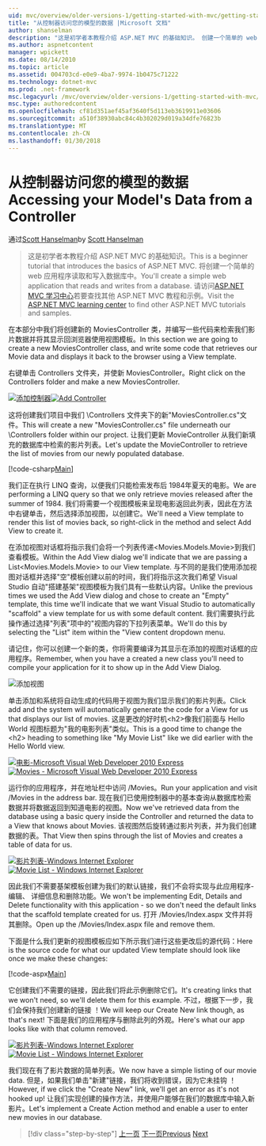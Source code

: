 ```yaml
---
uid: mvc/overview/older-versions-1/getting-started-with-mvc/getting-started-with-mvc-part5
title: "从控制器访问您的模型的数据 |Microsoft 文档"
author: shanselman
description: "这是初学者本教程介绍 ASP.NET MVC 的基础知识。 创建一个简单的 web 应用程序读取和写入数据库中。"
ms.author: aspnetcontent
manager: wpickett
ms.date: 08/14/2010
ms.topic: article
ms.assetid: 004703cd-e0e9-4ba7-9974-1b0475c71222
ms.technology: dotnet-mvc
ms.prod: .net-framework
msc.legacyurl: /mvc/overview/older-versions-1/getting-started-with-mvc/getting-started-with-mvc-part5
msc.type: authoredcontent
ms.openlocfilehash: cf81d351aef45af3640f5d113eb3619911e03606
ms.sourcegitcommit: a510f38930abc84c4b302029d019a34dfe76823b
ms.translationtype: MT
ms.contentlocale: zh-CN
ms.lasthandoff: 01/30/2018
---
```

<a name="accessing-your-models-data-from-a-controller"></a><span data-ttu-id="a1d8d-104">从控制器访问您的模型的数据</span><span class="sxs-lookup"><span data-stu-id="a1d8d-104">Accessing your Model's Data from a Controller</span></span>
====================
<span data-ttu-id="a1d8d-105">通过[Scott Hanselman](https://github.com/shanselman)</span><span class="sxs-lookup"><span data-stu-id="a1d8d-105">by [Scott Hanselman](https://github.com/shanselman)</span></span>

> <span data-ttu-id="a1d8d-106">这是初学者本教程介绍 ASP.NET MVC 的基础知识。</span><span class="sxs-lookup"><span data-stu-id="a1d8d-106">This is a beginner tutorial that introduces the basics of ASP.NET MVC.</span></span> <span data-ttu-id="a1d8d-107">将创建一个简单的 web 应用程序读取和写入数据库中。</span><span class="sxs-lookup"><span data-stu-id="a1d8d-107">You'll create a simple web application that reads and writes from a database.</span></span> <span data-ttu-id="a1d8d-108">请访问[ASP.NET MVC 学习中心](../../../index.md)若要查找其他 ASP.NET MVC 教程和示例。</span><span class="sxs-lookup"><span data-stu-id="a1d8d-108">Visit the [ASP.NET MVC learning center](../../../index.md) to find other ASP.NET MVC tutorials and samples.</span></span>


<span data-ttu-id="a1d8d-109">在本部分中我们将创建新的 MoviesController 类，并编写一些代码来检索我们影片数据并将其显示回浏览器使用视图模板。</span><span class="sxs-lookup"><span data-stu-id="a1d8d-109">In this section we are going to create a new MoviesController class, and write some code that retrieves our Movie data and displays it back to the browser using a View template.</span></span>

<span data-ttu-id="a1d8d-110">右键单击 Controllers 文件夹，并使新 MoviesController。</span><span class="sxs-lookup"><span data-stu-id="a1d8d-110">Right click on the Controllers folder and make a new MoviesController.</span></span>

<span data-ttu-id="a1d8d-111">[![添加控制器](getting-started-with-mvc-part5/_static/image2.png)](getting-started-with-mvc-part5/_static/image1.png)</span><span class="sxs-lookup"><span data-stu-id="a1d8d-111">[![Add Controller](getting-started-with-mvc-part5/_static/image2.png)](getting-started-with-mvc-part5/_static/image1.png)</span></span>

<span data-ttu-id="a1d8d-112">这将创建我们项目中我们 \Controllers 文件夹下的新"MoviesController.cs"文件。</span><span class="sxs-lookup"><span data-stu-id="a1d8d-112">This will create a new "MoviesController.cs" file underneath our \Controllers folder within our project.</span></span> <span data-ttu-id="a1d8d-113">让我们更新 MovieController 从我们新填充的数据库中检索的影片列表。</span><span class="sxs-lookup"><span data-stu-id="a1d8d-113">Let's update the MovieController to retrieve the list of movies from our newly populated database.</span></span>

[!code-csharp[Main](getting-started-with-mvc-part5/samples/sample1.cs)]

<span data-ttu-id="a1d8d-114">我们正在执行 LINQ 查询，以便我们只能检索发布后 1984年夏天的电影。</span><span class="sxs-lookup"><span data-stu-id="a1d8d-114">We are performing a LINQ query so that we only retrieve movies released after the summer of 1984.</span></span> <span data-ttu-id="a1d8d-115">我们将需要一个视图模板来呈现电影返回此列表，因此在方法中右键单击，然后选择添加视图，以创建它。</span><span class="sxs-lookup"><span data-stu-id="a1d8d-115">We'll need a View template to render this list of movies back, so right-click in the method and select Add View to create it.</span></span>

<span data-ttu-id="a1d8d-116">在添加视图对话框将指示我们会将一个列表传递&lt;Movies.Models.Movie&gt;到我们查看模板。</span><span class="sxs-lookup"><span data-stu-id="a1d8d-116">Within the Add View dialog we'll indicate that we are passing a List&lt;Movies.Models.Movie&gt; to our View template.</span></span> <span data-ttu-id="a1d8d-117">与不同的是我们使用添加视图对话框并选择"空"模板创建以前的时间，我们将指示这次我们希望 Visual Studio 自动"搭建基架"视图模板为我们具有一些默认内容。</span><span class="sxs-lookup"><span data-stu-id="a1d8d-117">Unlike the previous times we used the Add View dialog and chose to create an "Empty" template, this time we'll indicate that we want Visual Studio to automatically "scaffold" a view template for us with some default content.</span></span> <span data-ttu-id="a1d8d-118">我们需要执行此操作通过选择"列表"项中的"视图内容的下拉列表菜单。</span><span class="sxs-lookup"><span data-stu-id="a1d8d-118">We'll do this by selecting the "List" item within the "View content dropdown menu.</span></span>

<span data-ttu-id="a1d8d-119">请记住，你可以创建一个新的类，你将需要编译为其显示在添加的视图对话框的应用程序。</span><span class="sxs-lookup"><span data-stu-id="a1d8d-119">Remember, when you have a created a new class you'll need to compile your application for it to show up in the Add View Dialog.</span></span>

![添加视图](getting-started-with-mvc-part5/_static/image3.png)

<span data-ttu-id="a1d8d-121">单击添加和系统将自动生成的代码用于视图为我们显示我们的影片列表。</span><span class="sxs-lookup"><span data-stu-id="a1d8d-121">Click add and the system will automatically generate the code for a View for us that displays our list of movies.</span></span> <span data-ttu-id="a1d8d-122">这是更改的好时机&lt;h2&gt;像我们前面与 Hello World 视图标题为"我的电影列表"类似。</span><span class="sxs-lookup"><span data-stu-id="a1d8d-122">This is a good time to change the &lt;h2&gt; heading to something like "My Movie List" like we did earlier with the Hello World view.</span></span>

<span data-ttu-id="a1d8d-123">[![电影-Microsoft Visual Web Developer 2010 Express](getting-started-with-mvc-part5/_static/image5.png)](getting-started-with-mvc-part5/_static/image4.png)</span><span class="sxs-lookup"><span data-stu-id="a1d8d-123">[![Movies - Microsoft Visual Web Developer 2010 Express](getting-started-with-mvc-part5/_static/image5.png)](getting-started-with-mvc-part5/_static/image4.png)</span></span>

<span data-ttu-id="a1d8d-124">运行你的应用程序，并在地址栏中访问 /Movies。</span><span class="sxs-lookup"><span data-stu-id="a1d8d-124">Run your application and visit /Movies in the address bar.</span></span> <span data-ttu-id="a1d8d-125">现在我们已使用控制器中的基本查询从数据库检索数据并将数据返回到知道电影的视图。</span><span class="sxs-lookup"><span data-stu-id="a1d8d-125">Now we've retrieved data from the database using a basic query inside the Controller and returned the data to a View that knows about Movies.</span></span> <span data-ttu-id="a1d8d-126">该视图然后旋转通过影片列表，并为我们创建数据的表。</span><span class="sxs-lookup"><span data-stu-id="a1d8d-126">That View then spins through the list of Movies and creates a table of data for us.</span></span>

<span data-ttu-id="a1d8d-127">[![影片列表-Windows Internet Explorer](getting-started-with-mvc-part5/_static/image7.png)](getting-started-with-mvc-part5/_static/image6.png)</span><span class="sxs-lookup"><span data-stu-id="a1d8d-127">[![Movie List - Windows Internet Explorer](getting-started-with-mvc-part5/_static/image7.png)](getting-started-with-mvc-part5/_static/image6.png)</span></span>

<span data-ttu-id="a1d8d-128">因此我们不需要基架模板创建为我们的默认链接，我们不会将实现与此应用程序-编辑、 详细信息和删除功能。</span><span class="sxs-lookup"><span data-stu-id="a1d8d-128">We won't be implementing Edit, Details and Delete functionality with this application - so we don't need the default links that the scaffold template created for us.</span></span> <span data-ttu-id="a1d8d-129">打开 /Movies/Index.aspx 文件并将其删除。</span><span class="sxs-lookup"><span data-stu-id="a1d8d-129">Open up the /Movies/Index.aspx file and remove them.</span></span>

<span data-ttu-id="a1d8d-130">下面是什么我们更新的视图模板应如下所示我们进行这些更改后的源代码：</span><span class="sxs-lookup"><span data-stu-id="a1d8d-130">Here is the source code for what our updated View template should look like once we make these changes:</span></span>

[!code-aspx[Main](getting-started-with-mvc-part5/samples/sample2.aspx)]

<span data-ttu-id="a1d8d-131">它创建我们不需要的链接，因此我们将此示例删除它们。</span><span class="sxs-lookup"><span data-stu-id="a1d8d-131">It's creating links that we won't need, so we'll delete them for this example.</span></span> <span data-ttu-id="a1d8d-132">不过，根据下一步，我们会保持我们创建新的链接 ！</span><span class="sxs-lookup"><span data-stu-id="a1d8d-132">We will keep our Create New link though, as that's next!</span></span> <span data-ttu-id="a1d8d-133">下面是我们的应用程序与删除此列的外观。</span><span class="sxs-lookup"><span data-stu-id="a1d8d-133">Here's what our app looks like with that column removed.</span></span>

<span data-ttu-id="a1d8d-134">[![影片列表-Windows Internet Explorer](getting-started-with-mvc-part5/_static/image9.png)](getting-started-with-mvc-part5/_static/image8.png)</span><span class="sxs-lookup"><span data-stu-id="a1d8d-134">[![Movie List - Windows Internet Explorer](getting-started-with-mvc-part5/_static/image9.png)](getting-started-with-mvc-part5/_static/image8.png)</span></span>

<span data-ttu-id="a1d8d-135">我们现在有了影片数据的简单列表。</span><span class="sxs-lookup"><span data-stu-id="a1d8d-135">We now have a simple listing of our movie data.</span></span> <span data-ttu-id="a1d8d-136">但是，如果我们单击"新建"链接，我们将收到错误，因为它未挂钩 ！</span><span class="sxs-lookup"><span data-stu-id="a1d8d-136">However, if we click the "Create New" link, we'll get an error as it's not hooked up!</span></span> <span data-ttu-id="a1d8d-137">让我们实现创建的操作方法，并使用户能够在我们的数据库中输入新影片。</span><span class="sxs-lookup"><span data-stu-id="a1d8d-137">Let's implement a Create Action method and enable a user to enter new movies in our database.</span></span>

>[!div class="step-by-step"]
<span data-ttu-id="a1d8d-138">[上一页](getting-started-with-mvc-part4.md)
[下一页](getting-started-with-mvc-part6.md)</span><span class="sxs-lookup"><span data-stu-id="a1d8d-138">[Previous](getting-started-with-mvc-part4.md)
[Next](getting-started-with-mvc-part6.md)</span></span>
